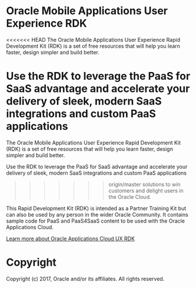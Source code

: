 Oracle Mobile Applications User Experience RDK
=====
<<<<<<< HEAD
The Oracle Mobile Applications User Experience Rapid Development Kit (RDK) 
is a set of free resources that will help you learn faster, design simpler 
and build better.

Use the RDK to leverage the PaaS for SaaS advantage and accelerate your 
delivery of sleek, modern SaaS integrations and custom PaaS applications 
=======
The Oracle Mobile Applications User Experience Rapid Development Kit (RDK)
is a set of free resources that will help you learn faster, design simpler
and build better.

Use the RDK to leverage the PaaS for SaaS advantage and accelerate your
delivery of sleek, modern SaaS integrations and custom PaaS applications
>>>>>>> origin/master
solutions to win customers and delight users in the Oracle Cloud.

This Rapid Development Kit (RDK) is intended as a Partner Training Kit
but can also be used by any person in the wider Oracle Community. It
contains sample code for PaaS and PaaS4SaaS content to be used with the
Oracle Applications Cloud.

[Learn more about Oracle Applications Cloud UX RDK](http://www.oracle.com/webfolder/ux/applications/successStories/oracleApplicationsCloudRDK.html)

# Copyright
Copyright (c) 2017, Oracle and/or its affiliates. All rights reserved.
